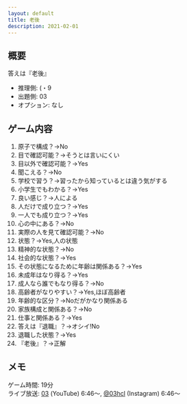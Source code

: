 ```yaml
---
layout: default
title: 老後
description: 2021-02-01
---
```


## 概要

答えは『老後』

- 推理側: (・9
- 出題側: 03
- オプション: なし

## ゲーム内容

1. 原子で構成？→No
2. 目で確認可能？→そうとは言いにくい
3. 目以外で確認可能？→Yes
4. 聞こえる？→No
5. 学校で習う？→習ったから知っているとは違う気がする
6. 小学生でもわかる？→Yes
7. 良い感じ？→人による
8. 人だけで成り立つ？→Yes
9. 一人でも成り立つ？→Yes
10. 心の中にある？→No
11. 実際の人を見て確認可能？→No
12. 状態？→Yes,人の状態
13. 精神的な状態？→No
14. 社会的な状態？→Yes
15. その状態になるために年齢は関係ある？→Yes
16. 未成年はなり得る？→Yes
17. 成人なら誰でもなり得る？→No
18. 高齢者がなりやすい？→Yes,ほぼ高齢者
19. 年齢的な区分？→Noだがかなり関係ある
20. 家族構成と関係ある？→No
21. 仕事と関係ある？→Yes
22. 答えは『退職』？→オシイ!No
23. 退職した状態？→Yes
24. 『老後』？→正解

## メモ

ゲーム時間: 19分  
ライブ放送: [03](https://youtu.be/y-AgYYTU-mE?t=406s) (YouTube) 6:46～, [@03hcl](https://www.instagram.com/tv/CLEVeZLl6SG/) (Instagram) 6:46～
<!-- ライブ放送: [03](https://youtu.be/y-AgYYTU-mE?t=406s) (YouTube) 6:46～, @03hcl \[[1](https://www.instagram.com/tv/CKwfS_TDd59/)/[2](https://www.instagram.com/tv/CKwfrJiDo-z/)/[3](https://www.instagram.com/tv/CKwgGHOjtyQ/)/[4](https://www.instagram.com/tv/CKwgRcrD1Ql/)\] (Instagram) \[1\]6:46～ -->
